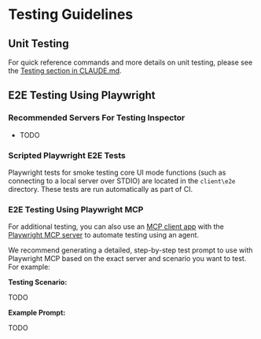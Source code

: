 # Testing Guidelines

## Unit Testing

For quick reference commands and more details on unit testing, please see the [Testing section in CLAUDE.md](CLAUDE.md#testing).

## E2E Testing Using Playwright

### Recommended Servers For Testing Inspector

- TODO

### Scripted Playwright E2E Tests

Playwright tests for smoke testing core UI mode functions (such as connecting to a local server over STDIO) are located in the `client\e2e` directory.  These tests are run automatically as part of CI.

### E2E Testing Using Playwright MCP

For additional testing, you can also use an [MCP client app](https://modelcontextprotocol.io/clients) with the [Playwright MCP server](https://github.com/microsoft/playwright-mcp) to automate testing using an agent.

We recommend generating a detailed, step-by-step test prompt to use with Playwright MCP based on the exact server and scenario you want to test.  For example:

**Testing Scenario:**

TODO

**Example Prompt:**

TODO
